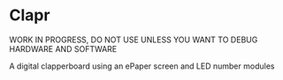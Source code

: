 # Clapr

WORK IN PROGRESS, DO NOT USE UNLESS YOU WANT TO DEBUG HARDWARE AND SOFTWARE

A digital clapperboard using an ePaper screen and LED number modules
